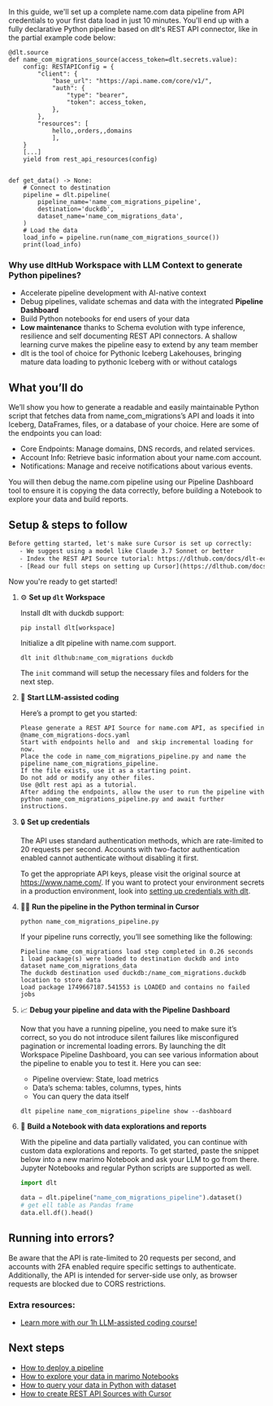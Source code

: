 In this guide, we'll set up a complete name.com data pipeline from API credentials to your first data load in just 10 minutes. You'll end up with a fully declarative Python pipeline based on dlt's REST API connector, like in the partial example code below:

```python-outcome
@dlt.source
def name_com_migrations_source(access_token=dlt.secrets.value):
    config: RESTAPIConfig = {
        "client": {
            "base_url": "https://api.name.com/core/v1/",
            "auth": {
                "type": "bearer",
                "token": access_token,
            },
        },
        "resources": [
            hello,,orders,,domains
            ],
    }
    [...]
    yield from rest_api_resources(config)


def get_data() -> None:
    # Connect to destination
    pipeline = dlt.pipeline(
        pipeline_name='name_com_migrations_pipeline',
        destination='duckdb',
        dataset_name='name_com_migrations_data', 
    )
    # Load the data
    load_info = pipeline.run(name_com_migrations_source())
    print(load_info) 
```

### Why use dltHub Workspace with LLM Context to generate Python pipelines?

- Accelerate pipeline development with AI-native context
- Debug pipelines, validate schemas and data with the integrated **Pipeline Dashboard**
- Build Python notebooks for end users of your data
- **Low maintenance** thanks to Schema evolution with type inference, resilience and self documenting REST API connectors. A shallow learning curve makes the pipeline easy to extend by any team member
- dlt is the tool of choice for Pythonic Iceberg Lakehouses, bringing mature data loading to pythonic Iceberg with or without catalogs

## What you’ll do

We’ll show you how to generate a readable and easily maintainable Python script that fetches data from name_com_migrations’s API and loads it into Iceberg, DataFrames, files, or a database of your choice. Here are some of the endpoints you can load:

- Core Endpoints: Manage domains, DNS records, and related services.
- Account Info: Retrieve basic information about your name.com account.
- Notifications: Manage and receive notifications about various events.

You will then debug the name.com pipeline using our Pipeline Dashboard tool to ensure it is copying the data correctly, before building a Notebook to explore your data and build reports.

## Setup & steps to follow

```default
Before getting started, let's make sure Cursor is set up correctly:
   - We suggest using a model like Claude 3.7 Sonnet or better
   - Index the REST API Source tutorial: https://dlthub.com/docs/dlt-ecosystem/verified-sources/rest_api/ and add it to context as **@dlt rest api**
   - [Read our full steps on setting up Cursor](https://dlthub.com/docs/dlt-ecosystem/llm-tooling/cursor-restapi#23-configuring-cursor-with-documentation)
```

Now you're ready to get started!

1. ⚙️ **Set up `dlt` Workspace**
    
    Install dlt with duckdb support:
    ```shell
    pip install dlt[workspace]
    ```

    Initialize a dlt pipeline with name.com support.
    ```shell
    dlt init dlthub:name_com_migrations duckdb
    ```

    The `init` command will setup the necessary files and folders for the next step.
    
2. 🤠 **Start LLM-assisted coding**
    
    Here’s a prompt to get you started:
    
    ```prompt
    Please generate a REST API Source for name.com API, as specified in @name_com_migrations-docs.yaml 
    Start with endpoints hello and  and skip incremental loading for now. 
    Place the code in name_com_migrations_pipeline.py and name the pipeline name_com_migrations_pipeline. 
    If the file exists, use it as a starting point. 
    Do not add or modify any other files. 
    Use @dlt rest api as a tutorial. 
    After adding the endpoints, allow the user to run the pipeline with python name_com_migrations_pipeline.py and await further instructions.
    ```

    
3. 🔒 **Set up credentials** 
    
    The API uses standard authentication methods, which are rate-limited to 20 requests per second. Accounts with two-factor authentication enabled cannot authenticate without disabling it first.
    
    To get the appropriate API keys, please visit the original source at https://www.name.com/.
    If you want to protect your environment secrets in a production environment, look into [setting up credentials with dlt](https://dlthub.com/docs/walkthroughs/add_credentials).
    
4. 🏃‍♀️ **Run the pipeline in the Python terminal in Cursor**
    
    ```shell
    python name_com_migrations_pipeline.py
    ```
    
    If your pipeline runs correctly, you’ll see something like the following:
    
    ```shell
    Pipeline name_com_migrations load step completed in 0.26 seconds
    1 load package(s) were loaded to destination duckdb and into dataset name_com_migrations_data
    The duckdb destination used duckdb:/name_com_migrations.duckdb location to store data
    Load package 1749667187.541553 is LOADED and contains no failed jobs
    ```
    
5. 📈 **Debug your pipeline and data with the Pipeline Dashboard**

    Now that you have a running pipeline, you need to make sure it’s correct, so you do not introduce silent failures like misconfigured pagination or incremental loading errors. By launching the dlt Workspace Pipeline Dashboard, you can see various information about the pipeline to enable you to test it. Here you can see:
    - Pipeline overview: State, load metrics
    - Data’s schema: tables, columns, types, hints
    - You can query the data itself
    
    ```shell
    dlt pipeline name_com_migrations_pipeline show --dashboard
    ```
    
6. 🐍 **Build a Notebook with data explorations and reports**

    With the pipeline and data partially validated, you can continue with custom data explorations and reports. To get started, paste the snippet below into a new marimo Notebook and ask your LLM to go from there. Jupyter Notebooks and regular Python scripts are supported as well.

    
    ```python
    import dlt

   data = dlt.pipeline("name_com_migrations_pipeline").dataset()
   # get ell table as Pandas frame
   data.ell.df().head()
    ```

## Running into errors?

Be aware that the API is rate-limited to 20 requests per second, and accounts with 2FA enabled require specific settings to authenticate. Additionally, the API is intended for server-side use only, as browser requests are blocked due to CORS restrictions.

### Extra resources:

- [Learn more with our 1h LLM-assisted coding course!](https://www.youtube.com/watch?v=GGid70rnJuM)

## Next steps

- [How to deploy a pipeline](https://dlthub.com/docs/walkthroughs/deploy-a-pipeline)
- [How to explore your data in marimo Notebooks](https://dlthub.com/docs/general-usage/dataset-access/marimo)
- [How to query your data in Python with dataset](https://dlthub.com/docs/general-usage/dataset-access/dataset)
- [How to create REST API Sources with Cursor](https://dlthub.com/docs/dlt-ecosystem/llm-tooling/cursor-restapi)